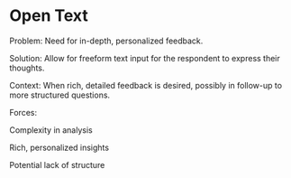 # Open Text 

Problem: Need for in-depth, personalized feedback.

Solution: Allow for freeform text input for the respondent to express their thoughts.

Context: When rich, detailed feedback is desired, possibly in follow-up to more structured questions.

Forces:

Complexity in analysis

Rich, personalized insights

Potential lack of structure

